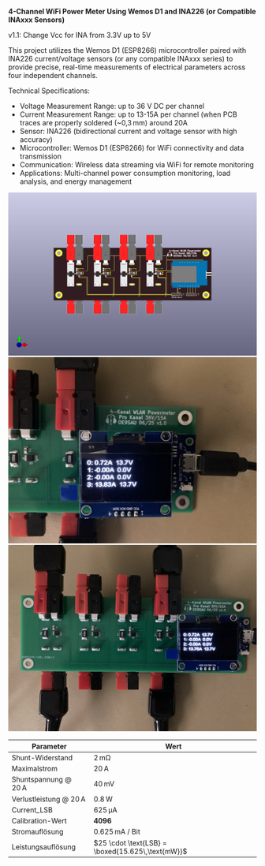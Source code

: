 **4-Channel WiFi Power Meter Using Wemos D1 and INA226 (or Compatible INAxxx Sensors)**

v1.1: Change Vcc for INA from 3.3V up to 5V

This project utilizes the Wemos D1 (ESP8266) microcontroller paired with INA226 current/voltage sensors (or any compatible INAxxx series) to provide precise, real-time measurements of electrical parameters across four independent channels.

Technical Specifications:
* Voltage Measurement Range: up to 36 V DC per channel
* Current Measurement Range: up to 13-15A per channel (when PCB traces are properly soldered (~0,3 mm) around 20A
* Sensor: INA226 (bidirectional current and voltage sensor with high accuracy)
* Microcontroller: Wemos D1 (ESP8266) for WiFi connectivity and data transmission
* Communication: Wireless data streaming via WiFi for remote monitoring
* Applications: Multi-channel power consumption monitoring, load analysis, and energy management


![PCB](4-Kanal_Power_Meter.png)
![PCB](4-Kanal_Power_Meter_work1.png)
![PCB](4-Kanal_Power_Meter_work2.png)


| Parameter              | Wert                                              |
| ---------------------- | ------------------------------------------------- |
| Shunt-Widerstand       | 2 mΩ                                              |
| Maximalstrom           | 20 A                                              |
| Shuntspannung @ 20 A   | 40 mV                                             |
| Verlustleistung @ 20 A | 0.8 W                                             |
| Current\_LSB           | 625 µA                                            |
| Calibration-Wert       | **4096**                                          |
| Stromauflösung         | 0.625 mA / Bit                                    |
| Leistungsauflösung     | $25 \cdot \text{LSB} = \boxed{15.625\,\text{mW}}$ |


